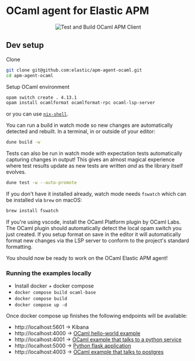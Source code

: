 # OCaml agent for Elastic APM

<p align="center">
  <img
    alt="Test and Build OCaml APM Client"
    src="https://github.com/elastic/apm-agent-ocaml/actions/workflows/build-client.yml/badge.svg" />
</p>

## Dev setup

Clone

```bash
git clone git@github.com:elastic/apm-agent-ocaml.git
cd apm-agent-ocaml
```

Setup OCaml environment

```bash
opam switch create . 4.13.1
opam install ocamlformat ocamlformat-rpc ocaml-lsp-server
```

or you can use [`nix-shell`](https://nixos.org/guides/nix-pills/developing-with-nix-shell.html).

You can run a build in watch mode so new changes are automatically detected and
rebuilt. In a terminal, in or outside of your editor:

```bash
dune build -w
```

Tests can also be run in watch mode with expectation tests automatically
capturing changes in output! This gives an almost magical experience where test
results update as new tests are written _and_ as the library itself evolves.

```bash
dune test -w --auto-promote
```

If you don't have it installed already, watch mode needs `fswatch` which can be
installed via `brew` on macOS:

```bash
brew install fswatch
```

If you're using vscode, install the OCaml Platform plugin by OCaml Labs. The
OCaml plugin should automatically detect the local opam switch you just created.
If you setup format on save in the editor it will automatically format new
changes via the LSP server to conform to the project's standard formatting.

You should now be ready to work on the OCaml Elastic APM agent!

### Running the examples locally

* Install docker + docker compose
* `docker compose build ocaml-base`
* `docker compose build`
* `docker compose up -d`

Once docker compose up finishes the following endpoints will be available:

* http://localhost:5601 -> Kibana
* http://localhost:4000 -> [OCaml hello-world example](./example/1-hello-opium)
* http://localhost:4001 -> [OCaml example that talks to a python service](./example/3-polyglot-services/ocaml)
* http://localhost:5000 -> [Python flask application](./example/3-polyglot-services/python)
* http://localhost:4003 -> [OCaml example that talks to postgres](./example/2-database-ocaml)
